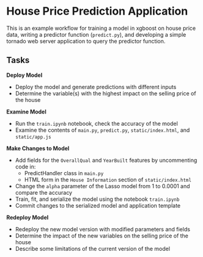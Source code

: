 # House Price Prediction Application

This is an example workflow for training a model in xgboost on house price data,
writing a predictor function (`predict.py`), and developing a simple tornado
web server application to query the predictor function.

## Tasks

**Deploy Model**

* Deploy the model and generate predictions with different inputs
* Determine the variable(s) with the highest impact on the selling price of the
  house

**Examine Model**

* Run the `train.ipynb` notebook, check the accuracy of the model
* Examine the contents of `main.py`, `predict.py`, `static/index.html`, and
  `static/app.js`

**Make Changes to Model**

* Add fields for the `OverallQual` and `YearBuilt` features by uncommenting code
  in:
  * PredictHandler class in `main.py`
  * HTML form in the `House Information` section of `static/index.html`
* Change the `alpha` parameter of the Lasso model from 1 to 0.0001 and compare
  the accuracy
* Train, fit, and serialize the model using the notebook `train.ipynb`
* Commit changes to the serialized model and application template

**Redeploy Model**

* Redeploy the new model version with modified parameters and fields
* Determine the impact of the new variables on the selling price of the house
* Describe some limitations of the current version of the model
